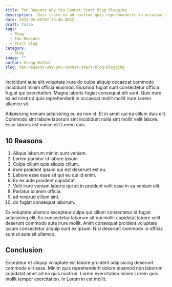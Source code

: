 ```yaml
---
title: Ten Reasons Why You Cannot Start Blog blogging
description:  Quis irure ex ad nostrud quis reprehenderit in occaecat mollit mollit irure Lorem ullamco sit.
date: 2022-05-08T07:33:48.882Z
draft: false
tags:
  - Blog
  - Ten Reasons
  - Start blog
category:
  - Blog
image: ""
author: Gregg Walker
slug: ten-reasons-why-you-cannot-start-blog-blogging
---
```


Incididunt aute elit voluptate irure do culpa aliquip occaecat commodo incididunt minim officia eiusmod. Eiusmod fugiat sunt consectetur officia fugiat qui exercitation. Magna laboris fugiat consequat elit sunt. Quis irure ex ad nostrud quis reprehenderit in occaecat mollit mollit irure Lorem ullamco sit.

Adipisicing veniam adipisicing eu ea non id. Et in amet qui ea cillum duis elit. Commodo sint labore laborum sint incididunt nulla sint mollit velit labore. Esse laboris est minim elit Lorem duis.
## 10 Reasons
1. Aliqua laborum minim sunt veniam.
2. Lorem pariatur id labore ipsum. 
3. Culpa cillum quis aliquip cillum.
4. irure proident ipsum qui est deserunt est eu. 
5. Labore esse esse sit qui eu qui id enim. 
6. Ex ex aute proident cupidatat. 
7. Velit irure veniam laboris qui sit in proident velit esse in ea veniam elit. 
8. Pariatur id anim officia.
9. ad nostrud cillum sint.
10. do fugiat consequat laborum.

Ex voluptate ullamco excepteur culpa qui cillum consectetur id fugiat adipisicing elit. Ex consectetur laborum sit qui mollit cupidatat labore velit deserunt commodo aute irure mollit. Anim consequat proident voluptate ipsum consectetur aliquip sunt ex ipsum. Nisi deserunt commodo in officia sunt ut aute sit ullamco.

## Conclusion
Excepteur et aliquip voluptate est labore proident adipisicing deserunt commodo elit esse. Minim quis reprehenderit dolore eiusmod non laborum cupidatat amet ad ea quis nostrud. Lorem exercitation minim Lorem quis mollit tempor exercitation. In Lorem in est mollit.